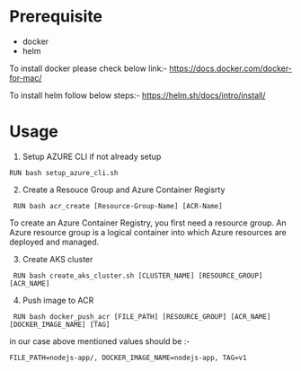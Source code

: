 # Prerequisite

* docker
* helm

To install docker please check below link:-
https://docs.docker.com/docker-for-mac/

To install helm follow below steps:-
https://helm.sh/docs/intro/install/


# Usage

1. Setup AZURE CLI if not already setup

``` RUN bash setup_azure_cli.sh ```

2. Create a Resouce Group and Azure Container Regisrty

``` RUN bash acr_create [Resource-Group-Name] [ACR-Name]```

To create an Azure Container Registry, you first need a resource group. An Azure resource group is a logical container into which Azure resources are deployed and managed.


3. Create AKS cluster

``` RUN bash create_aks_cluster.sh [CLUSTER_NAME] [RESOURCE_GROUP] [ACR_NAME]```

4. Push image to ACR

``` RUN bash docker_push_acr [FILE_PATH] [RESOURCE_GROUP] [ACR_NAME] [DOCKER_IMAGE_NAME] [TAG]```

in our case above mentioned values should be :-

```FILE_PATH=nodejs-app/, DOCKER_IMAGE_NAME=nodejs-app, TAG=v1```
